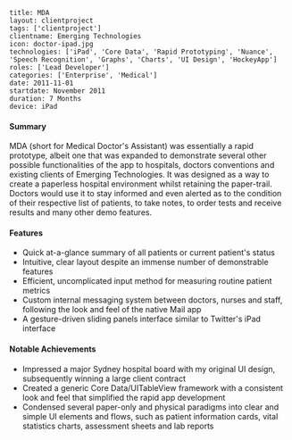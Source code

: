 ```
title: MDA
layout: clientproject
tags: ['clientproject']
clientname: Emerging Technologies
icon: doctor-ipad.jpg
technologies: ['iPad', 'Core Data', 'Rapid Prototyping', 'Nuance', 'Speech Recognition', 'Graphs', 'Charts', 'UI Design', 'HockeyApp']
roles: ['Lead Developer']
categories: ['Enterprise', 'Medical']
date: 2011-11-01
startdate: November 2011
duration: 7 Months
device: iPad
```
#### Summary

MDA (short for Medical Doctor's Assistant) was essentially a rapid prototype, albeit one that was expanded to demonstrate several other possible functionalities of the app to hospitals, doctors conventions and existing clients of Emerging Technologies. It was designed as a way to create a paperless hospital environment whilst retaining the paper-trail. Doctors would use it to stay informed and even alerted as to the condition of their respective list of patients, to take notes, to order tests and receive results and many other demo features.

#### Features

- Quick at-a-glance summary of all patients or current patient's status
- Intuitive, clear layout despite an immense number of demonstrable features
- Efficient, uncomplicated input method for measuring routine patient metrics
- Custom internal messaging system between doctors, nurses and staff, following the look and feel of the native Mail app
- A gesture-driven sliding panels interface similar to Twitter's iPad interface

#### Notable Achievements

- Impressed a major Sydney hospital board with my original UI design, subsequently winning a large client contract
- Created a generic Core Data/UITableView framework with a consistent look and feel that simplified the rapid app development
- Condensed several paper-only and physical paradigms into clear and simple UI elements and flows, such as patient information cards, vital statistics charts, assessment sheets and lab reports
